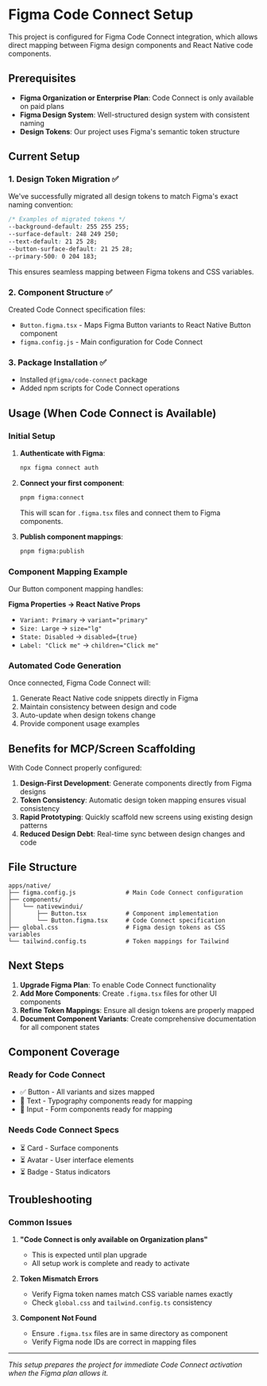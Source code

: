 # Figma Code Connect Setup

This project is configured for Figma Code Connect integration, which allows direct mapping between Figma design components and React Native code components.

## Prerequisites

- **Figma Organization or Enterprise Plan**: Code Connect is only available on paid plans
- **Figma Design System**: Well-structured design system with consistent naming
- **Design Tokens**: Our project uses Figma's semantic token structure

## Current Setup

### 1. Design Token Migration ✅

We've successfully migrated all design tokens to match Figma's exact naming convention:

```css
/* Examples of migrated tokens */
--background-default: 255 255 255;
--surface-default: 248 249 250;
--text-default: 21 25 28;
--button-surface-default: 21 25 28;
--primary-500: 0 204 183;
```

This ensures seamless mapping between Figma tokens and CSS variables.

### 2. Component Structure ✅

Created Code Connect specification files:

- `Button.figma.tsx` - Maps Figma Button variants to React Native Button component
- `figma.config.js` - Main configuration for Code Connect

### 3. Package Installation ✅

- Installed `@figma/code-connect` package
- Added npm scripts for Code Connect operations

## Usage (When Code Connect is Available)

### Initial Setup

1. **Authenticate with Figma**:

   ```bash
   npx figma connect auth
   ```

2. **Connect your first component**:

   ```bash
   pnpm figma:connect
   ```

   This will scan for `.figma.tsx` files and connect them to Figma components.

3. **Publish component mappings**:
   ```bash
   pnpm figma:publish
   ```

### Component Mapping Example

Our Button component mapping handles:

**Figma Properties → React Native Props**

- `Variant: Primary` → `variant="primary"`
- `Size: Large` → `size="lg"`
- `State: Disabled` → `disabled={true}`
- `Label: "Click me"` → `children="Click me"`

### Automated Code Generation

Once connected, Figma Code Connect will:

1. Generate React Native code snippets directly in Figma
2. Maintain consistency between design and code
3. Auto-update when design tokens change
4. Provide component usage examples

## Benefits for MCP/Screen Scaffolding

With Code Connect properly configured:

1. **Design-First Development**: Generate components directly from Figma designs
2. **Token Consistency**: Automatic design token mapping ensures visual consistency
3. **Rapid Prototyping**: Quickly scaffold new screens using existing design patterns
4. **Reduced Design Debt**: Real-time sync between design changes and code

## File Structure

```
apps/native/
├── figma.config.js              # Main Code Connect configuration
├── components/
│   └── nativewindui/
│       ├── Button.tsx           # Component implementation
│       └── Button.figma.tsx     # Code Connect specification
├── global.css                   # Figma design tokens as CSS variables
└── tailwind.config.ts           # Token mappings for Tailwind
```

## Next Steps

1. **Upgrade Figma Plan**: To enable Code Connect functionality
2. **Add More Components**: Create `.figma.tsx` files for other UI components
3. **Refine Token Mappings**: Ensure all design tokens are properly mapped
4. **Document Component Variants**: Create comprehensive documentation for all component states

## Component Coverage

### Ready for Code Connect

- ✅ Button - All variants and sizes mapped
- 🚧 Text - Typography components ready for mapping
- 🚧 Input - Form components ready for mapping

### Needs Code Connect Specs

- ⏳ Card - Surface components
- ⏳ Avatar - User interface elements
- ⏳ Badge - Status indicators

## Troubleshooting

### Common Issues

1. **"Code Connect is only available on Organization plans"**
   - This is expected until plan upgrade
   - All setup work is complete and ready to activate

2. **Token Mismatch Errors**
   - Verify Figma token names match CSS variable names exactly
   - Check `global.css` and `tailwind.config.ts` consistency

3. **Component Not Found**
   - Ensure `.figma.tsx` files are in same directory as component
   - Verify Figma node IDs are correct in mapping files

---

_This setup prepares the project for immediate Code Connect activation when the Figma plan allows it._
